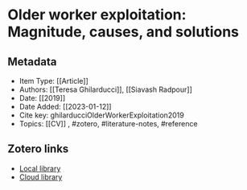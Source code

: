 # Older worker exploitation: Magnitude, causes, and solutions

## Metadata

* Item Type: [[Article]]
* Authors: [[Teresa Ghilarducci]], [[Siavash Radpour]]
* Date: [[2019]]
* Date Added: [[2023-01-12]]
* Cite key: ghilarducciOlderWorkerExploitation2019
* Topics: [[CV]]
, #zotero, #literature-notes, #reference


##  Zotero links
* [Local library](zotero://select/items/1_GZQT56MX)
* [Cloud library](http://zotero.org/users/10903504/items/GZQT56MX)


